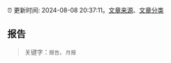 :alarm_clock: 更新时间: 2024-08-08 20:37:11。[文章来源](/README.md)、[文章分类](/TAGS.md)

## 报告


> 关键字：`报告`、`月报`



